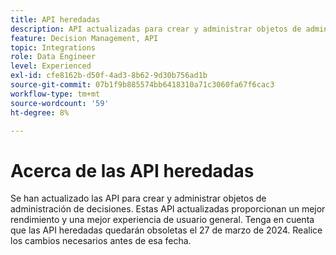 ```yaml
---
title: API heredadas
description: API actualizadas para crear y administrar objetos de administración de decisiones.
feature: Decision Management, API
topic: Integrations
role: Data Engineer
level: Experienced
exl-id: cfe8162b-d50f-4ad3-8b62-9d30b756ad1b
source-git-commit: 07b1f9b885574bb6418310a71c3060fa67f6cac3
workflow-type: tm+mt
source-wordcount: '59'
ht-degree: 8%

---
```


# Acerca de las API heredadas

Se han actualizado las API para crear y administrar objetos de administración de decisiones. Estas API actualizadas proporcionan un mejor rendimiento y una mejor experiencia de usuario general. Tenga en cuenta que las API heredadas quedarán obsoletas el 27 de marzo de 2024. Realice los cambios necesarios antes de esa fecha.

